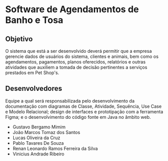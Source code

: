 ﻿# Software de Agendamentos de Banho e Tosa

## Objetivo

O sistema que está a ser desenvolvido deverá permitir que a empresa gerencie dados de usuários do sistema, clientes e animais, bem como os agendamentos, pagamentos, planos oferecidos, relatórios e outras atividades que auxiliem a tomada de decisão pertinentes a serviços prestados em Pet Shop's.

## Desenvolvedores

Equipe a qual será responsabilizada pelo desenvolvimento da documentação com diagramas de Classe, Atividade, Sequência, Use Case e Modelo Relacional; design de interfaces e prototipação com a ferramenta Figma; e o desenvolvimento do código fonte em Java no âmbito web.

* Gustavo Bergamo Mimim  
* João Marcos Tomaz dos Santos
* Lucas Oliveira da Cruz
* Pablo Tavares De Souza
* Renan Leonardo Ramos Ferreira da Silva
* Vinicius Andrade Ribeiro
